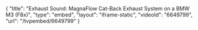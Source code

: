 {
    "title": "Exhaust Sound: MagnaFlow Cat-Back Exhaust System on a BMW M3 (F8x)",
    "type": "embed",
    "layout": "iframe-static",
    "videoId": "6649799",
    "url": "\/tvpembed\/6649799"
}